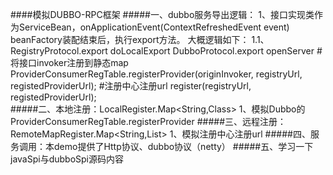 ####模拟DUBBO-RPC框架
#####一、dubbo服务导出逻辑：
    1、接口实现类作为ServiceBean，onApplicationEvent(ContextRefreshedEvent event)
    beanFactory装配结束后，执行export方法。
    大概逻辑如下：
    1.1、RegistryProtocol.export
            doLocalExport
                DubboProtocol.export
                    openServer
            #将接口invoker注册到静态map        
            ProviderConsumerRegTable.registerProvider(originInvoker, registryUrl, registedProviderUrl);
            #注册中心注册url 
            register(registryUrl, registedProviderUrl);       
#####二、本地注册：LocalRegister.Map<String,Class>
    1、模拟Dubbo的ProviderConsumerRegTable.registerProvider
#####三、远程注册：RemoteMapRegister.Map<String,List<URL>> 
    1、模拟注册中心注册url
#####四、服务调用：本demo提供了Http协议、dubbo协议（netty）
#####五、学习一下javaSpi与dubboSpi源码内容